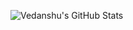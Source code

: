 ![Vedanshu's GitHub Stats](https://github-readme-stats.vercel.app/api?username=Vedanshu7&show_icons=true&text_color=58a6ff&bg_color=0d1117&hide_border=true&custom_title=Vedanshu&nbsp;Joshi&count_private=true)

